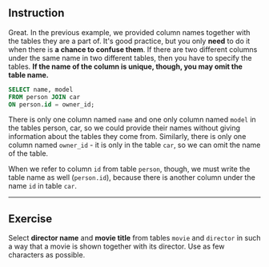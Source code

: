 ## Instruction
Great. In the previous example, we provided column names together with the tables they are a part of. It's good practice, but you only **need** to do it when there is **a chance to confuse them**. If there are two different columns under the same name in two different tables, then you have to specify the tables. **If the name of the column is unique, though, you may omit the table name.**

````sql
SELECT name, model 
FROM person JOIN car 
ON person.id = owner_id;
````

There is only one column named `name` and one only column named `model` in the tables person, car, so we could provide their names without giving information about the tables they come from. Similarly, there is only one column named `owner_id` - it is only in the table `car`, so we can omit the name of the table.

When we refer to column `id` from table `person`, though, we must write the table name as well (`person.id`), because there is another column under the name `id` in table `car`.

---
## Exercise
Select **director name** and **movie title** from tables `movie` and `director` in such a way that a movie is shown together with its director. Use as few characters as possible.